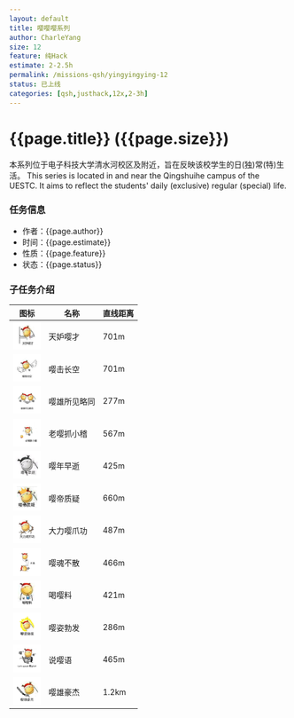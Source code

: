```yaml
---
layout: default
title: 嘤嘤嘤系列
author: CharleYang
size: 12
feature: 纯Hack
estimate: 2-2.5h
permalink: /missions-qsh/yingyingying-12
status: 已上线
categories: [qsh,justhack,12x,2-3h] 
---
```


# {{page.title}} ({{page.size}})
本系列位于电子科技大学清水河校区及附近，旨在反映该校学生的日(独)常(特)生活。 This series is located in and near the Qingshuihe campus of the UESTC. It aims to reflect the students' daily (exclusive) regular (special) life.

### 任务信息
- 作者：{{page.author}}
- 时间：{{page.estimate}}
- 性质：{{page.feature}}
- 状态：{{page.status}}

### 子任务介绍
图标 | 名称 | 直线距离
--- | --- | ----
<img src="/assets/missions/yingyingying-12/1.png" width="50" height="50" /> | 天妒嘤才 | 701m
<img src="/assets/missions/yingyingying-12/2.png" width="50" height="50" /> | 嘤击长空 | 701m
<img src="/assets/missions/yingyingying-12/3.png" width="50" height="50" /> | 嘤雄所见略同 | 277m
<img src="/assets/missions/yingyingying-12/4.png" width="50" height="50" /> | 老嘤抓小稽 | 567m
<img src="/assets/missions/yingyingying-12/5.png" width="50" height="50" /> | 嘤年早逝 | 425m
<img src="/assets/missions/yingyingying-12/6.png" width="50" height="50" /> | 嘤帝质疑 | 660m
<img src="/assets/missions/yingyingying-12/7.png" width="50" height="50" /> | 大力嘤爪功 | 487m
<img src="/assets/missions/yingyingying-12/8.png" width="50" height="50" /> | 嘤魂不散 | 466m
<img src="/assets/missions/yingyingying-12/9.png" width="50" height="50" /> | 喝嘤料 | 421m
<img src="/assets/missions/yingyingying-12/10.png" width="50" height="50" /> | 嘤姿勃发 | 286m
<img src="/assets/missions/yingyingying-12/11.png" width="50" height="50" /> | 说嘤语 | 465m
<img src="/assets/missions/yingyingying-12/12.png" width="50" height="50" /> | 嘤雄豪杰 | 1.2km
